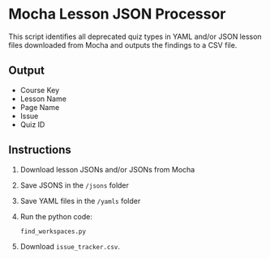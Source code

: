 # Mocha Lesson JSON Processor

This script identifies all deprecated quiz types in YAML and/or JSON lesson files downloaded from Mocha and outputs the findings to a CSV file.

## Output

-   Course Key
-   Lesson Name
-   Page Name
-   Issue
-   Quiz ID

## Instructions

1. Download lesson JSONs and/or JSONs from Mocha
2. Save JSONS in the `/jsons` folder
3. Save YAML files in the `/yamls` folder
4. Run the python code:

    ```py
    find_workspaces.py
    ```

5. Download `issue_tracker.csv`.
